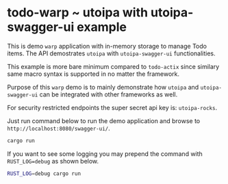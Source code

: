 # todo-warp ~ utoipa with utoipa-swagger-ui example

This is demo `warp` application with in-memory storage to manage Todo items. The API
demostrates `utoipa` with `utoipa-swagger-ui` functionalities.

This example is more bare minimum compared to `todo-actix` since similary same macro syntax is 
supported in no matter the framework. 

Purpose of this `warp` demo is to mainly demonstrate how `utoipa` and `utoipa-swagger-ui` can be integrated
with other frameworks as well.

For security restricted endpoints the super secret api key is: `utoipa-rocks`.

Just run command below to run the demo application and browse to `http://localhost:8080/swagger-ui/`.
```bash
cargo run
```

If you want to see some logging you may prepend the command with `RUST_LOG=debug` as shown below.
```bash
RUST_LOG=debug cargo run
```
